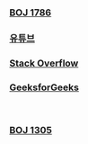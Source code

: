 ### [BOJ 1786](https://www.acmicpc.net/problem/1786)
### [유튜브](https://youtu.be/V5-7GzOfADQ)
### [Stack Overflow](https://stackoverflow.com/questions/13271856/understanding-knuth-morris-pratt-algorithm)
### [GeeksforGeeks](https://www.geeksforgeeks.org/kmp-algorithm-for-pattern-searching/)
<br>  

### [BOJ 1305](https://www.acmicpc.net/problem/1305)  
